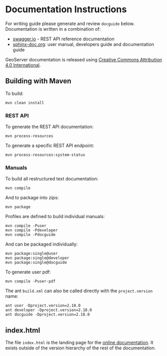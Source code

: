 # Documentation Instructions

For writing guide please generate and review ``docguide`` below. Documentation is written in a combination of:

* [swagger.io](http://swagger.io) - REST API reference documentation
* [sphinx-doc.org](http://www.sphinx-doc.org): user manual, developers guide and documentation guide

GeoServer documentation is released using [Creative Commons Attribution 4.0 International](LICENSE.md).

## Building with Maven

To build:

    mvn clean install

### REST API

To generate the REST API documentation:

    mvn process-resources
    
To generate a specific REST API endpoint:

    mvn process-resources:system-status
    

### Manuals

To build all restructured text documentation:

    mvn compile

And to package into zips:

    mvn package

Profiles are defined to build individual manuals:

    mvn compile -Puser
    mvn compile -Pdeveloper
    mvn compile -Pdocguide

And can be packaged individually:
    
    mvn package:single@user
    mvn package:single@developer
    mvn package:single@docguide

To generate user pdf:

    mvn compile -Puser-pdf

The ant ``build.xml`` can also be called directly with the ``project.version`` name:

    ant user -Dproject.version=2.18.0
    ant developer -Dproject.version=2.18.0
    ant docguide -Dproject.version=2.18.0

## index.html

The file `index.html` is the landing page for the [online documentation](https://docs.geoserver.org/index.html). It exists outside of the version hierarchy of the rest of the documentation.

